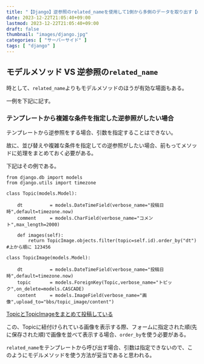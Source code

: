 ```yaml
---
title: "【Django】逆参照のrelated_nameを使用して1側から多側のデータを取り出す【models.ForeignKey()】"
date: 2023-12-22T21:05:40+09:00
lastmod: 2023-12-22T21:05:40+09:00
draft: false
thumbnail: "images/django.jpg"
categories: [ "サーバーサイド" ]
tags: [ "django" ]
---
```












## モデルメソッド VS 逆参照の`related_name`

時として、`related_name`よりもモデルメソッドのほうが有効な場面もある。

一例を下記に記す。


### テンプレートから複雑な条件を指定した逆参照がしたい場合

テンプレートから逆参照をする場合、引数を指定することはできない。

故に、並び替えや複雑な条件を指定しての逆参照がしたい場合、前もってメソッドに処理をまとめておく必要がある。

下記はその例である。

```
from django.db import models
from django.utils import timezone

class Topic(models.Model):

    dt          = models.DateTimeField(verbose_name="投稿日時",default=timezone.now)
    comment     = models.CharField(verbose_name="コメント",max_length=2000)

    def images(self):
        return TopicImage.objects.filter(topic=self.id).order_by("dt")   #上から順に 123456

class TopicImage(models.Model):

    dt          = models.DateTimeField(verbose_name="投稿日時",default=timezone.now)
    topic       = models.ForeignKey(Topic,verbose_name="トピック",on_delete=models.CASCADE)
    content     = models.ImageField(verbose_name="画像",upload_to="bbs/topic_image/content")
```

[TopicとTopicImageをまとめて投稿している](/post/django-multi-send-img-and-form/)

この、Topicに紐付けられている画像を表示する際、フォームに指定された順(先に保存された順)で画像を並べて表示する場合、`order_by`を使う必要がある。

`related_name`をテンプレートから呼び出す場合、引数は指定できないので、このようにモデルメソッドを使う方法が妥当であると思われる。



